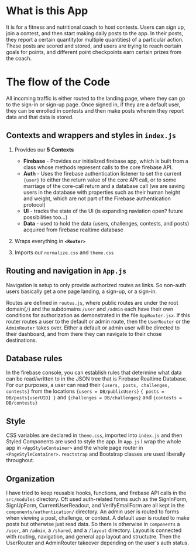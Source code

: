 # What is this App
It is for a fitness and nutritional coach to host contests. Users can sign up, join a contest, and then start making daily posts to the app. In their posts, they report a certain quantity(or multiple quantities) of a particular action. These posts are scored and stored, and users are trying to reach certain goals for points, and different point checkpoints earn certain prizes from the coach.
# The flow of the Code
All incoming traffic is either routed to the landing page, where they can go to the sign-in or sign-up page. Once signed in, if they are a default user, they can be enrolled in contests and then make posts wherein they report data and that data is stored.

## Contexts and wrappers and styles in `index.js`

1. Provides our **5 Contexts**

    - **Firebase** - Provides our initialized firebase app, which is built from a class whose methods represent calls to the core firebase API.
    - **Auth** - Uses the firebase authentication listener to set the current `{user}` to either the return value of the core API call, or to some marriage of the core-call return and a database call (we are saving users in the database with properties such as their human height and weight, which are not part of the Firebase authentication protocol)
    - **UI** - tracks the state of the UI (is expanding naviation open? future possibilities too...)
    - **Data** - used to hold the data (users, challenges, contests, and posts) acquired from firebase realtime database

2. Wraps everything in **`<Router>`**
3. Imports our `normalize.css` and `theme.css`

## Routing and navigation in `App.js`

Navigation is setup to only provide authorized routes as links. So non-auth users basically get a one page landing, a sign-up, or a sign-in.

Routes are defined in `routes.js`, where public routes are under the root domain(`/`) and the subdomains `/user` and `/admin` each have their own conditions for authorization as demonstrated in the file `AppRouter.jsx`. If this router routes a user to the default or admin route, then the `UserRouter` or the `AdminRouter` takes over. Either a default or admin user will be directed to their dashboard, and from there they can navigate to their chose destinations.

## Database rules

In the firebase console, you can establish rules that determine what data can be read/written to in the JSON tree that is Firebase Realtime Database.
For our purposes, a user can read their `{users, posts, challenges, contests}` from the locations `{users = DB/publicUsers}` `{ posts = DB/posts[userUID] }` and `{challenges = DB/challenges}` and `{contests = DB/contests}`

## Style

CSS variables are declared in `theme.css`, imported into `index.js` and then Styled Components are used to style the app. In `App.js` I wrap the whole app in `<AppStyleContainer>` and the whole page router in `<PageStyleContainer>`. `reactstrap` and Bootstrap classes are used liberally throughout.

## Organization

I have tried to keep reusable hooks, functions, and firebase API calls in the `src/modules` directory.
Oft used auth-related forms such as the SignInForm, SignUpForm, CurrentUserReadout, and VerifyEmailForm are all kept in the `components/authentication/` directory. An admin user is routed to forms when viewing a post, challenge, or contest. A default user is routed to make posts but otherwise just read data. So there is otherwise in `components`  a `/user`, an `/admin`, a `/shared`, and a `/layout` directory. Layout is connected with routing, navigation, and general app layout and structutre. Then the UserRouter and AdminRouter takeover depending on the user's auth status.